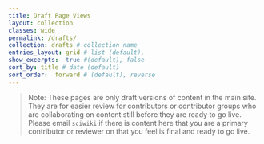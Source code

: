 ```yaml
---
title: Draft Page Views
layout: collection
classes: wide
permalink: /drafts/
collection: drafts # collection name
entries_layout: grid # list (default),
show_excerpts:  true #(default), false
sort_by: title # date (default)
sort_order:  forward # (default), reverse
---
```

> Note:  These pages are only draft versions of content in the main site.  They are for easier review for contributors or contributor groups who are collaborating on content still before they are ready to go live.  Please email `sciwiki` if there is content here that you are a primary contributor or reviewer on that you feel is final and ready to go live.  
